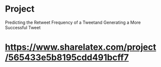 # Project

Predicting the Retweet Frequency of a Tweetand Generating a More Successful Tweet

# https://www.sharelatex.com/project/565433e5b8195cdd491bcff7
